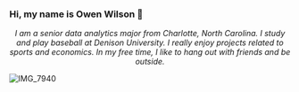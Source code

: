### Hi, my name is Owen Wilson 👋

<p align="center">
 <em>I am a senior data analytics major from Charlotte, North Carolina. I study and play baseball at Denison University. I really enjoy projects related to sports and economics. In my free time, I like to hang out with friends and be outside.</em>
</p>

![IMG_7940](https://github.com/owilson10/owilson10/assets/78335439/f55f9e7d-9685-48bd-8e00-bf31f76ba624)

<!--
**owilson10/owilson10** is a ✨ _special_ ✨ repository because its `README.md` (this file) appears on your GitHub profile.

Here are some ideas to get you started:

- 🔭 I’m currently working on ...
- 🌱 I’m currently learning ...
- 👯 I’m looking to collaborate on ...
- 🤔 I’m looking for help with ...
- 💬 Ask me about ...
- 📫 How to reach me: ...
- ⚡ Fun fact: I can solve a Rubik's Cube
-->
